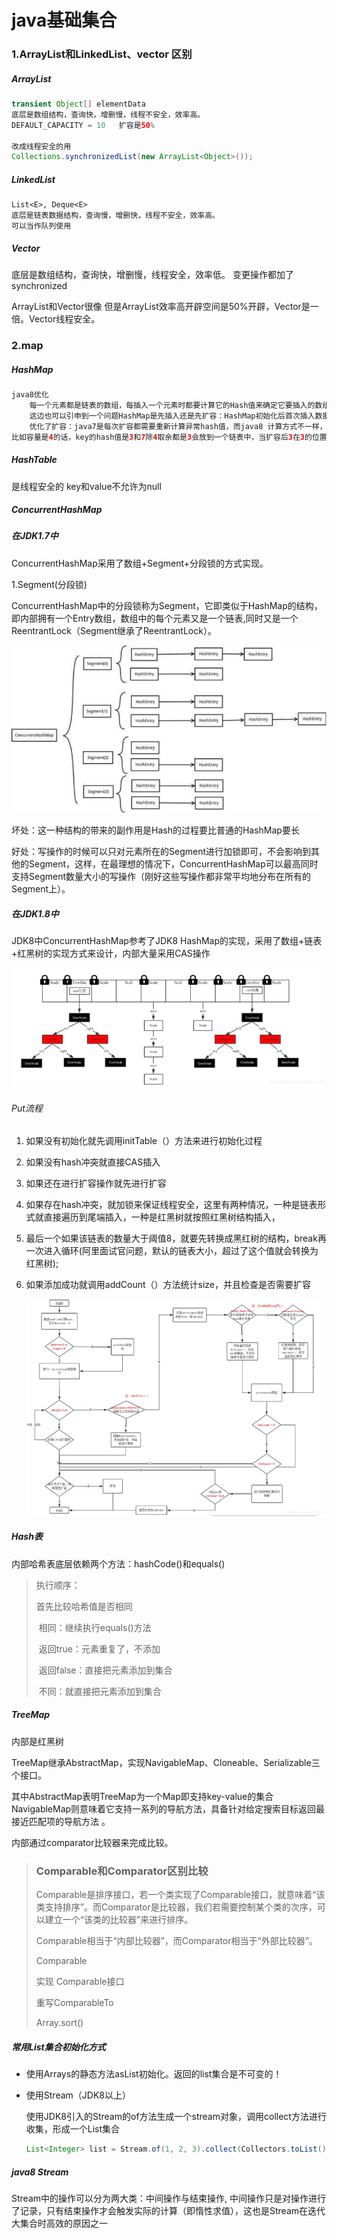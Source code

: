 # java基础集合

### 1.ArrayList和LinkedList、vector 区别

##### ArrayList

```java
transient Object[] elementData
底层是数组结构，查询快，增删慢，线程不安全，效率高。
DEFAULT_CAPACITY = 10   扩容是50%
    
改成线程安全的用   
Collections.synchronizedList(new ArrayList<Object>()); 
```

##### LinkedList

```
List<E>, Deque<E>
底层是链表数据结构，查询慢，增删快，线程不安全，效率高。
可以当作队列使用
```



##### Vector

底层是数组结构，查询快，增删慢，线程安全，效率低。 变更操作都加了synchronized

ArrayList和Vector很像 但是ArrayList效率高开辟空间是50%开辟，Vector是一倍。Vector线程安全。



### 2.map

##### HashMap 

```java
java8优化
	每一个元素都是链表的数组，每插入一个元素时都要计算它的Hash值来确定它要插入的数组位置，但是可能存在同一个hash值得元素已经被放在这个数组位置了，这时就添加到同一hash值得元素后面,形成了链表同一个链表上的hash值相同。但是当链长度过长时链表就会转成红黑树，这样就增加了查询效率。（java8增加了红黑树和扩容的优化），链表长度大于8会转换为红黑树在存储，这样查找速度更快。
    这边也可以引申到一个问题HashMap是先插入还是先扩容：HashMap初始化后首次插入数据时，先发生resize扩容再插入数据，之后每当插入的数据个数达到threshold时就会发生resize，此时是先插入数据再resize。
    优化了扩容：java7是每次扩容都需要重新计算异常hash值，而java8 计算方式不一样，元素的位置要么是在原位置，要么是在原位置再移动2次幂的位置。
比如容量是4的话，key的hash值是3和7除4取余都是3会放到一个链表中，当扩容后3在3的位置 7在7的位置。
```



##### HashTable 

是线程安全的  key和value不允许为null

##### ConcurrentHashMap

##### **在JDK1.7中**

ConcurrentHashMap采用了数组+Segment+分段锁的方式实现。

1.Segment(分段锁)

ConcurrentHashMap中的分段锁称为Segment，它即类似于HashMap的结构，即内部拥有一个Entry数组，数组中的每个元素又是一个链表,同时又是一个ReentrantLock（Segment继承了ReentrantLock）。

![img](images/wps1.png)

坏处：这一种结构的带来的副作用是Hash的过程要比普通的HashMap要长

好处：写操作的时候可以只对元素所在的Segment进行加锁即可，不会影响到其他的Segment，这样，在最理想的情况下，ConcurrentHashMap可以最高同时支持Segment数量大小的写操作（刚好这些写操作都非常平均地分布在所有的Segment上）。



##### **在JDK1.8中**

JDK8中ConcurrentHashMap参考了JDK8 HashMap的实现，采用了数组+链表+红黑树的实现方式来设计，内部大量采用CAS操作

![img](images/wps2.jpg)

###### Put流程

1. 如果没有初始化就先调用initTable（）方法来进行初始化过程

2. 如果没有hash冲突就直接CAS插入

3. 如果还在进行扩容操作就先进行扩容

4.  如果存在hash冲突，就加锁来保证线程安全，这里有两种情况，一种是链表形式就直接遍历到尾端插入，一种是红黑树就按照红黑树结构插入，

5. 最后一个如果该链表的数量大于阈值8，就要先转换成黑红树的结构，break再一次进入循环(阿里面试官问题，默认的链表大小，超过了这个值就会转换为红黑树);

6. 如果添加成功就调用addCount（）方法统计size，并且检查是否需要扩容

   ![img](images/wps3.jpg)

##### Hash表

内部哈希表底层依赖两个方法：hashCode()和equals()

>执行顺序：
>
>首先比较哈希值是否相同
>
>​    相同：继续执行equals()方法
>
>​        返回true：元素重复了，不添加
>
>​        返回false：直接把元素添加到集合
>
>​    不同：就直接把元素添加到集合

##### TreeMap

内部是红黑树

TreeMap继承AbstractMap，实现NavigableMap、Cloneable、Serializable三个接口。

其中AbstractMap表明TreeMap为一个Map即支持key-value的集合 NavigableMap则意味着它支持一系列的导航方法，具备针对给定搜索目标返回最接近匹配项的导航方法 。

内部通过comparator比较器来完成比较。

>### Comparable和Comparator区别比较
>
>Comparable是排序接口，若一个类实现了Comparable接口，就意味着“该类支持排序”。而Comparator是比较器，我们若需要控制某个类的次序，可以建立一个“该类的比较器”来进行排序。
>
>Comparable相当于“内部比较器”，而Comparator相当于“外部比较器”。
>
>Comparable 
>
>实现 Comparable接口
>
>重写ComparableTo
>
>Array.sort()

##### 常用List集合初始化方式

- 使用Arrays的静态方法asList初始化。返回的list集合是不可变的！

- 使用Stream（JDK8以上）

  使用JDK8引入的Stream的of方法生成一个stream对象，调用collect方法进行收集，形成一个List集合

  ```java
  List<Integer> list = Stream.of(1, 2, 3).collect(Collectors.toList());
  ```

  

##### java8 Stream

Stream中的操作可以分为两大类：中间操作与结束操作, 中间操作只是对操作进行了记录，只有结束操作才会触发实际的计算（即惰性求值），这也是Stream在迭代大集合时高效的原因之一